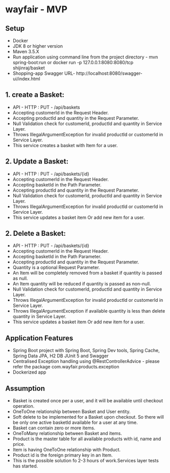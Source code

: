 # wayfair - MVP
## Setup
*   Docker
*   JDK 8 or higher version
*   Maven 3.5.X
*   Run application using command line from the project directory - mvn spring-boot:run
    or docker run -p 127.0.0.1:8080:8080/tcp shijinraj/basket
*   Shopping-app Swagger URL- http://localhost:8080/swagger-ui/index.html

## 1. create a Basket:
*  API - HTTP : PUT - /api/baskets
*  Accepting customerId in the Request Header.
*  Accepting productId and quantity in the Request Parameter.
*  Null Validation check for customerId, productId and quantity in Service Layer.
*  Throws IllegalArgumentException for invalid productId or customerId in Service Layer.
*  This service creates a basket with Item for a user.

## 2. Update a Basket:
*  API - HTTP : PUT - /api/baskets/{id}
*  Accepting customerId in the Request Header.
*  Accepting basketId in the Path Parameter.
*  Accepting productId and quantity in the Request Parameter.
*  Null Validation check for customerId, productId and quantity in Service Layer.
*  Throws IllegalArgumentException for invalid productId or customerId in Service Layer.
*  This service updates a basket item Or add new item for a user.


## 2. Delete a Basket:
*  API - HTTP : PUT - /api/baskets/{id}
*  Accepting customerId in the Request Header.
*  Accepting basketId in the Path Parameter.
*  Accepting productId and quantity in the Request Parameter.
*  Quantity is a optional Request Parameter.
*  An Item will be completely removed from a basket if quantity is passed as null.
*  An Item quantity will be reduced if quantity is passed as non-null.   
*  Null Validation check for customerId, productId and quantity in Service Layer.
*  Throws IllegalArgumentException for invalid productId or customerId in Service Layer.
*  Throws IllegalArgumentException if available quantity is less than delete quantity in Service Layer.   
*  This service updates a basket item Or add new item for a user.

## Application Features
*   Spring Boot project with Spring Boot, Spring Dev tools, Spring Cache, Spring Data JPA, H2 DB JUnit 5 and Swagger
*   Centralised Exception handling using @RestControllerAdvice - please refer the package com.wayfair.products.exception
*   Dockerized app
 

## Assumption
*   Basket is created once per a user, and it will be available until checkout operation.
*   OneToOne relationship between Basket and User entity.    
*   Soft delete to be implemented for a Basket upon checkout.  So there will be only one active basketId available for a user at any time.
*   Basket can contain zero or more items.
*   OneToMany relationship between Basket and items.  
*   Product is the master table for all available products with id, name and price.
*   Item is having OneToOne relationship with Product.
*   Product id is the foreign primary key in an Item.
*   This is the possible solution fo  2-3 hours of work.Services layer tests has started.